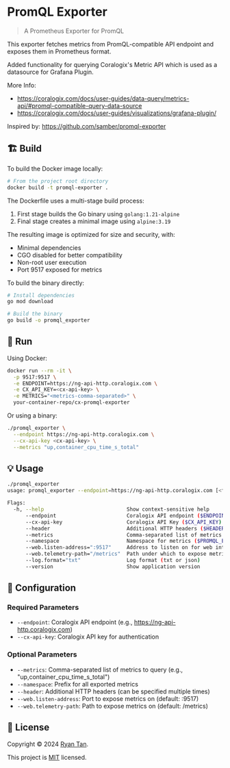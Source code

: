 # PromQL Exporter
> A Prometheus Exporter for PromQL

This exporter fetches metrics from PromQL-compatible API endpoint and exposes them in Prometheus format.

Added functionality for querying Coralogix's Metric API which is used as a datasource for Grafana Plugin.

More Info: 
- <https://coralogix.com/docs/user-guides/data-query/metrics-api/#promql-compatible-query-data-source>
- <https://coralogix.com/docs/user-guides/visualizations/grafana-plugin/>

Inspired by: <https://github.com/samber/promql-exporter>

## 🏗️ Build

To build the Docker image locally:

```sh
# From the project root directory
docker build -t promql-exporter .
```

The Dockerfile uses a multi-stage build process:
1. First stage builds the Go binary using `golang:1.21-alpine`
2. Final stage creates a minimal image using `alpine:3.19`

The resulting image is optimized for size and security, with:
- Minimal dependencies
- CGO disabled for better compatibility
- Non-root user execution
- Port 9517 exposed for metrics

To build the binary directly:

```sh
# Install dependencies
go mod download

# Build the binary
go build -o promql_exporter
```

## 🚀 Run

Using Docker:

```sh
docker run --rm -it \
  -p 9517:9517 \
  -e ENDPOINT=https://ng-api-http.coralogix.com \
  -e CX_API_KEY=<cx-api-key> \
  -e METRICS="<metrics-comma-separated>" \
  your-container-repo/cx-promql-exporter
```

Or using a binary:

```sh
./promql_exporter \
  --endpoint https://ng-api-http.coralogix.com \
  --cx-api-key <cx-api-key> \
  --metrics "up,container_cpu_time_s_total"
```

## 💡 Usage

```sh
./promql_exporter
usage: promql_exporter --endpoint=https://ng-api-http.coralogix.com [<flags>]

Flags:
  -h, --help                           Show context-sensitive help
      --endpoint                       Coralogix API endpoint ($ENDPOINT)
      --cx-api-key                     Coralogix API Key ($CX_API_KEY)
      --header                         Additional HTTP headers ($HEADER)
      --metrics                        Comma-separated list of metrics to query ($METRICS)
      --namespace                      Namespace for metrics ($PROMQL_EXPORTER_NAMESPACE)
      --web.listen-address=":9517"     Address to listen on for web interface and telemetry
      --web.telemetry-path="/metrics"  Path under which to expose metrics
      --log.format="txt"               Log format (txt or json)
      --version                        Show application version
```

## 🔧 Configuration

### Required Parameters
- `--endpoint`: Coralogix API endpoint (e.g., https://ng-api-http.coralogix.com)
- `--cx-api-key`: Coralogix API key for authentication

### Optional Parameters
- `--metrics`: Comma-separated list of metrics to query (e.g., "up,container_cpu_time_s_total")
- `--namespace`: Prefix for all exported metrics
- `--header`: Additional HTTP headers (can be specified multiple times)
- `--web.listen-address`: Port to expose metrics on (default: :9517)
- `--web.telemetry-path`: Path to expose metrics on (default: /metrics)

## 📝 License

Copyright © 2024 [Ryan Tan](https://github.com/ryantanjunming).

This project is [MIT](./LICENSE) licensed.
```
